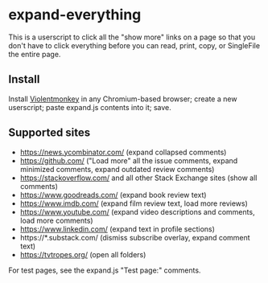 # expand-everything

This is a userscript to click all the "show more" links on a page so that
you don't have to click everything before you can read, print, copy, or
SingleFile the entire page.

## Install

Install [Violentmonkey](https://violentmonkey.github.io/) in any Chromium-based browser; create a new userscript; paste expand.js contents into it; save.

## Supported sites

- https://news.ycombinator.com/ (expand collapsed comments)
- https://github.com/ ("Load more" all the issue comments, expand minimized comments, expand outdated review comments)
- https://stackoverflow.com/ and all other Stack Exchange sites (show all comments)
- https://www.goodreads.com/ (expand book review text)
- https://www.imdb.com/ (expand film review text, load more reviews)
- https://www.youtube.com/ (expand video descriptions and comments, load more comments)
- https://www.linkedin.com/ (expand text in profile sections)
- https://\*.substack.com/ (dismiss subscribe overlay, expand comment text)
- https://tvtropes.org/ (open all folders)

For test pages, see the expand.js "Test page:" comments.

